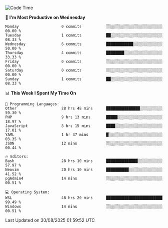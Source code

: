 <!--START_SECTION:waka-->
![Code Time](http://img.shields.io/badge/Code%20Time-5%2C704%20hrs%2038%20mins-blue)

📅 **I'm Most Productive on Wednesday** 

```text
Monday                   0 commits           ░░░░░░░░░░░░░░░░░░░░░░░░░   00.00 % 
Tuesday                  1 commits           ██░░░░░░░░░░░░░░░░░░░░░░░   08.33 % 
Wednesday                6 commits           ████████████░░░░░░░░░░░░░   50.00 % 
Thursday                 4 commits           ████████░░░░░░░░░░░░░░░░░   33.33 % 
Friday                   0 commits           ░░░░░░░░░░░░░░░░░░░░░░░░░   00.00 % 
Saturday                 0 commits           ░░░░░░░░░░░░░░░░░░░░░░░░░   00.00 % 
Sunday                   1 commits           ██░░░░░░░░░░░░░░░░░░░░░░░   08.33 % 
```


📊 **This Week I Spent My Time On** 

```text
💬 Programming Languages: 
Other                    28 hrs 48 mins      ███████████████░░░░░░░░░░   59.30 % 
PHP                      9 hrs 13 mins       █████░░░░░░░░░░░░░░░░░░░░   18.97 % 
JavaScript               8 hrs 15 mins       ████░░░░░░░░░░░░░░░░░░░░░   17.01 % 
YAML                     1 hr 37 mins        █░░░░░░░░░░░░░░░░░░░░░░░░   03.35 % 
JSON                     12 mins             ░░░░░░░░░░░░░░░░░░░░░░░░░   00.44 % 

🔥 Editors: 
Bash                     28 hrs 10 mins      ██████████████░░░░░░░░░░░   57.97 % 
Neovim                   20 hrs 10 mins      ██████████░░░░░░░░░░░░░░░   41.52 % 
pgAdmin4                 14 mins             ░░░░░░░░░░░░░░░░░░░░░░░░░   00.51 % 

💻 Operating System: 
WSL                      48 hrs 20 mins      █████████████████████████   99.49 % 
Windows                  14 mins             ░░░░░░░░░░░░░░░░░░░░░░░░░   00.51 % 
```


 Last Updated on 30/08/2025 01:59:52 UTC
<!--END_SECTION:waka-->
